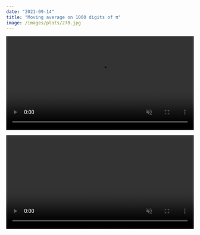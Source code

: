 ```yaml
---
date: "2021-09-14"
title: "Moving average on 1000 digits of π"
image: /images/plots/270.jpg
---
```


<video src="/images/plots/270b.mp4" width="100%" controls autoplay muted loop></video>

<video src="/images/plots/270a.mp4" width="100%" controls autoplay muted loop></video>
